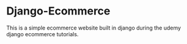 # Django-Ecommerce
This is a simple ecommerce website built in django during the udemy django ecommerce tutorials.
